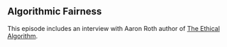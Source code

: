 ## Algorithmic Fairness

This episode includes an interview with Aaron Roth author of [The Ethical Algorithm](https://www.amazon.com/Ethical-Algorithm-Science-Socially-Design/dp/0190948205).


